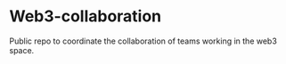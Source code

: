 # Web3-collaboration
Public repo to coordinate the collaboration of teams working in the web3 space.
